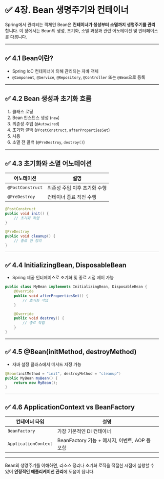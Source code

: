 # ✅ 4장. Bean 생명주기와 컨테이너

Spring에서 관리되는 객체인 Bean은 **컨테이너가 생성부터 소멸까지 생명주기를 관리**합니다. 이 장에서는 Bean의 생성, 초기화, 소멸 과정과 관련 어노테이션 및 인터페이스를 다룹니다.

---

## ✅ 4.1 Bean이란?

- Spring IoC 컨테이너에 의해 관리되는 자바 객체
- `@Component`, `@Service`, `@Repository`, `@Controller` 또는 `@Bean`으로 등록

---

## ✅ 4.2 Bean 생성과 초기화 흐름

1. 클래스 로딩
2. Bean 인스턴스 생성 (`new`)
3. 의존성 주입 (`@Autowired`)
4. 초기화 콜백 (`@PostConstruct`, `afterPropertiesSet`)
5. 사용
6. 소멸 전 콜백 (`@PreDestroy`, `destroy()`)

---

## ✅ 4.3 초기화와 소멸 어노테이션

| 어노테이션      | 설명                       |
|------------------|----------------------------|
| `@PostConstruct` | 의존성 주입 이후 초기화 수행 |
| `@PreDestroy`    | 컨테이너 종료 직전 수행     |

```java
@PostConstruct
public void init() {
    // 초기화 작업
}

@PreDestroy
public void cleanup() {
    // 종료 전 정리
}
```

---

## ✅ 4.4 InitializingBean, DisposableBean

- Spring 제공 인터페이스로 초기화 및 종료 시점 제어 가능

```java
public class MyBean implements InitializingBean, DisposableBean {
    @Override
    public void afterPropertiesSet() {
        // 초기화 작업
    }

    @Override
    public void destroy() {
        // 종료 작업
    }
}
```

---

## ✅ 4.5 @Bean(initMethod, destroyMethod)

- 자바 설정 클래스에서 메서드 지정 가능

```java
@Bean(initMethod = "init", destroyMethod = "cleanup")
public MyBean myBean() {
    return new MyBean();
}
```

---

## ✅ 4.6 ApplicationContext vs BeanFactory

| 컨테이너 타입     | 설명                            |
|-------------------|---------------------------------|
| `BeanFactory`     | 가장 기본적인 DI 컨테이너       |
| `ApplicationContext` | BeanFactory 기능 + 메시지, 이벤트, AOP 등 포함 |

---

Bean의 생명주기를 이해하면, 리소스 정리나 초기화 로직을 적절한 시점에 실행할 수 있어 **안정적인 애플리케이션 관리**에 도움이 됩니다.
